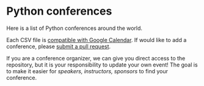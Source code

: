 # Python conferences

Here is a list of Python conferences around the world.

Each CSV file is [compatible with Google Calendar](https://support.google.com/calendar/answer/37118?hl=en). If would like to add a conference, please [submit a pull request](https://github.com/python-organizers/conferences/pulls).

If you are a conference organizer, we can give you direct access to the repository, but it is your responsibility to update your own event! The goal is to make it easier for *speakers, instructors, sponsors* to find your conference.
